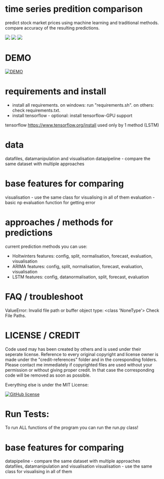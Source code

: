 # time series predition comparison
predict stock market prices using machine learning and traditional methods. compare accuracy of the resulting predictions.

![](credit-references/logo_cuda.jpg)
![](credit-references/logo_keras.jpg)
![](credit-references/logo_tensorflow.jpg)

# DEMO

[![DEMO](https://img.youtube.com/vi/fm4CaIVge2E/0.jpg)](https://www.youtube.com/watch?v=fm4CaIVge2E)


# requirements and install
- install all requirements. on windows: run "requirements.sh". on others: check requirements.txt.
- install tensorflow - optional: install tensorflow-GPU support

tensorflow
https://www.tensorflow.org/install
used only by 1 method (LSTM)

# data
datafiles, datamanipulation and visualisation
datapipeline - compare the same dataset with multiple approaches

# base features for comparing
visualisation - use the same class for visualising in all of them
evaluation - basic np evaluation function for getting error

# approaches / methods for predictions
current prediction methods you can use:

- Holtwinters
features: config, split, normalisation, forecast, evaluation, visualisation
- ARIMA
features: config, split, normalisation, forecast, evaluation, visualisation
- LSTM
features: config, datanormalisation, split, forecast, evaluation

# FAQ / troubleshoot

ValueError: Invalid file path or buffer object type: <class 'NoneType'> 
Check File Paths.

# LICENSE / CREDIT

Code used may has been created by others and is used under their seperate license. Reference to every original copyright and license owner is made under the "credit-references" folder and in the coresponding folders. Please contact me immediately if copyrighted files are used without your permission or without giving proper credit. In that case the corresponding code will be removed as soon as possible.

Everything else is under the MIT License:

[![GitHub license](https://img.shields.io/badge/License-MIT-brightgreen.svg?style=flat-square)](https://github.com/mafima/time-series-predition-comparison/blob/master/LICENSE) 

# Run Tests:
To run ALL functions of the program you can run the run.py class!

# base features for comparing
datapipeline - compare the same dataset with multiple approaches
datafiles, datamanipulation and visualisation
visualisation - use the same class for visualising in all of them


